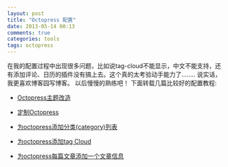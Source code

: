 ```yaml
---
layout: post
title: "Octopress 配置"
date: 2013-05-14 00:13
comments: true
categories: tools
tags: octopress
---
```

在我的配置过程中出现很多问题，比如说tag-cloud不能显示，中文不能支持，还有添加评论、日历的插件没有搞上去。这个真的太考验动手能力了........
说实话，我更喜欢博客园写博客。 以后慢慢的熟练吧！ 下面转载几篇比较好的配置教程:
<!-- more --> 

  * [Octopress主题改造](http://shanewfx.github.io/blog/2012/08/13/improve-blog-theme/)
  
  * [定制Octopress](http://biaobiaoqi.me/blog/2013/07/10/decorate-octopress/)
  
  * [为octopress添加分类(category)列表](http://codemacro.com/2012/07/18/add-category-list-to-octopress/)
  
  * [为octopress添加tag Cloud](http://codemacro.com/2012/07/18/add-tag-to-octopress/)
  
  * [为octopress每篇文章添加一个文章信息](http://codemacro.com/2012/07/26/post-footer-plugin-for-octopress/)
